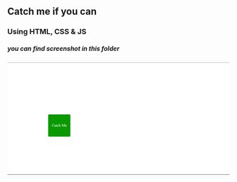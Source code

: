## Catch me if you can

### Using HTML, CSS & JS

##### you can find screenshot in this folder

![Screeen shot](image.png)
